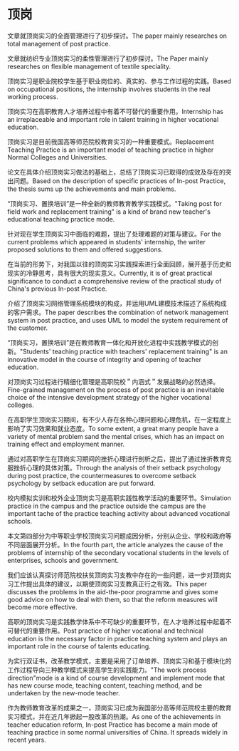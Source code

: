 # 顶岗

<p><span class="chinese">文章就顶岗实习的全面管理进行了初步探讨。</span><span class="english">The paper mainly researches on total management of post practice.</span></p>

<p><span class="chinese">文章就纺织专业顶岗实习的柔性管理进行了初步探讨。</span><span class="english">The Paper mainly researches on flexible management of textile speciality.</span></p>

<p><span class="chinese">顶岗实习是职业院校学生基于职业岗位的、真实的、参与工作过程的实践。</span><span class="english">Based on occupational positions, the internship involves students in the real working process.</span></p>

<p><span class="chinese">顶岗实习在高职教育人才培养过程中有着不可替代的重要作用。</span><span class="english">Internship has an irreplaceable and important role in talent training in higher vocational education.</span></p>

<p><span class="chinese">顶岗实习是目前我国高等师范院校教育实习的一种重要模式。</span><span class="english">Replacement Teaching Practice is an important model of teaching practice in higher Normal Colleges and Universities.</span></p>

<p><span class="chinese">论文在具体介绍顶岗实习做法的基础上，总结了顶岗实习已取得的成效及存在的突出问题。</span><span class="english">Based on the description of specific practices of In-post Practice, the thesis sums up the achievements and main problems.</span></p>

<p><span class="chinese">“顶岗实习、置换培训”是一种全新的教师教育教学实践模式。</span><span class="english">"Taking post for field work and replacement training" is a kind of brand new teacher's educational teaching practice mode.</span></p>

<p><span class="chinese">针对现在学生顶岗实习中面临的难题，提出了处理难题的对策与建议。</span><span class="english">For the current problems which appeared in students' internship, the writer proposed solutions to them and offered suggestions.</span></p>

<p><span class="chinese">在当前的形势下，对我国以往的顶岗实习实践探索进行全面回顾，展开基于历史和现实的冷静思考，具有很大的现实意义。</span><span class="english">Currently, it is of great practical significance to conduct a comprehensive review of the practical study of China's previous In-post Practice.</span></p>

<p><span class="chinese">介绍了顶岗实习网络管理系统模块的构成，并运用UML建模技术描述了系统构成的客户需求。</span><span class="english">The paper describes the combination of network management system in post practice, and uses UML to model the system requirement of the customer.</span></p>

<p><span class="chinese">“顶岗实习，置换培训”是在教师教育一体化和开放化进程中实践教学模式的创新。</span><span class="english">"Students' teaching practice with teachers' replacement training" is an innovative model in the course of integrity and opening of teacher education.</span></p>

<p><span class="chinese">对顶岗实习过程进行精细化管理是高职院校＂内涵式＂发展战略的必然选择。</span><span class="english">Fine-grained management on the process of post practice is an inevitable choice of the intensive development strategy of the higher vocational colleges.</span></p>

<p><span class="chinese">在高职学生顶岗实习期间，有不少人存在各种心理问题和心理危机，在一定程度上影响了实习效果和就业态度。</span><span class="english">To some extent, a great many people have a variety of mental problem sand the mental crises, which has an impact on training effect and employment manner.</span></p>

<p><span class="chinese">通过对高职学生在顶岗实习期间的挫折心理进行剖析之后，提出了通过挫折教育克服挫折心理的具体对策。</span><span class="english">Through the analysis of their setback psychology during post practice, the countermeasures to overcome setback psychology by setback education are put forward.</span></p>

<p><span class="chinese">校内模拟实训和校外企业顶岗实习是高职实践性教学活动的重要环节。</span><span class="english">Simulation practice in the campus and the practice outside the campus are the important tache of the practice teaching activity about advanced vocational schools.</span></p>

<p><span class="chinese">本文第四部分为中等职业学校顶岗实习问题成因分析，分别从企业、学校和政府等不同层面展开分析。</span><span class="english">In the fourth part, the article analyzes the cause of the problems of internship of the secondary vocational students in the levels of enterprises, schools and government.</span></p>

<p><span class="chinese">我们应该认真探讨师范院校扶贫顶岗实习支教中存在的一些问题，进一步对顶岗实习工作提出具体的建议，以期使顶岗实习支教真正行之有效。</span><span class="english">This paper discusses the problems in the aid-the-poor programme and gives some good advice on how to deal with them, so that the reform measures will become more effective.</span></p>

<p><span class="chinese">高职的顶岗实习是实践教学体系中不可缺少的重要环节，在人才培养过程中起着不可替代的重要作用。</span><span class="english">Post practice of higher vocational and technical education is the necessary factor in practice teaching system and plays an important role in the course of talents educating.</span></p>

<p><span class="chinese">为实行双证书，改革教学模式，主要是采用了订单培养、顶岗实习和基于模块化的工作过程导向三种教学模式来提高学生的实践能力。</span><span class="english">"The work process direction"mode is a kind of course development and implement mode that has new course mode, teaching content, teaching method, and be undertaken by the new-mode teacher.</span></p>

<p><span class="chinese">作为教师教育改革的成果之一，顶岗实习已成为我国部分高等师范院校主要的教育实习模式，并在近几年掀起一股改革的热潮。</span><span class="english">As one of the achievements in teacher education reform, In-post Practice has become a main mode of teaching practice in some normal universities of China. It spreads widely in recent years.</span></p>

